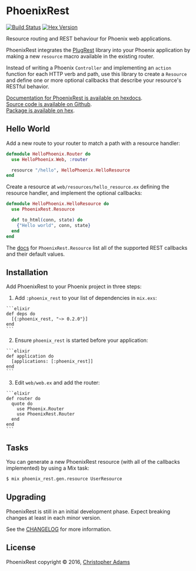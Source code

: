 # PhoenixRest

[![Build Status](https://travis-ci.org/christopheradams/phoenix_rest.svg?branch=master)](https://travis-ci.org/christopheradams/phoenix_rest)
[![Hex Version](https://img.shields.io/hexpm/v/phoenix_rest.svg)](https://hex.pm/packages/phoenix_rest)

Resource routing and REST behaviour for Phoenix web applications.

PhoenixRest integrates the
[PlugRest](https://github.com/christopheradams/plug_rest) library into
your Phoenix application by making a new `resource` macro available in
the existing router.

Instead of writing a Phoenix `Controller` and implementing an `action`
function for each HTTP verb and path, use this library to create a
`Resource` and define one or more optional callbacks that describe
your resource's RESTful behavior.

[Documentation for PhoenixRest is available on hexdocs](http://hexdocs.pm/phoenix_rest/).<br/>
[Source code is available on Github](https://github.com/christopheradams/phoenix_rest).<br/>
[Package is available on hex](https://hex.pm/packages/phoenix_rest).

## Hello World

Add a new route to your router to match a path with a resource
handler:

```elixir
defmodule HelloPhoenix.Router do
  use HelloPhoenix.Web, :router

  resource "/hello", HelloPhoenix.HelloResource
end
```

Create a resource at `web/resources/hello_resource.ex` defining the
resource handler, and implement the optional callbacks:

```elixir
defmodule HelloPhoenix.HelloResource do
  use PhoenixRest.Resource

  def to_html(conn, state) do
    {"Hello world", conn, state}
  end
end
```

The [docs](https://hexdocs.pm/phoenix_rest/PhoenixRest.Resource.html)
for `PhoenixRest.Resource` list all of the supported REST callbacks
and their default values.

## Installation

Add PhoenixRest to your Phoenix project in three steps:

  1. Add `:phoenix_rest` to your list of dependencies in `mix.exs`:

    ```elixir
    def deps do
      [{:phoenix_rest, "~> 0.2.0"}]
    end
    ```

  2. Ensure `phoenix_rest` is started before your application:

    ```elixir
    def application do
      [applications: [:phoenix_rest]]
    end
    ```

  3. Edit `web/web.ex` and add the router:

    ```elixir
    def router do
      quote do
        use Phoenix.Router
        use PhoenixRest.Router
      end
    end
    ```

## Tasks

You can generate a new PhoenixRest resource (with all of the callbacks
implemented) by using a Mix task:

```sh
$ mix phoenix_rest.gen.resource UserResource
```

## Upgrading

PhoenixRest is still in an initial development phase. Expect breaking
changes at least in each minor version.

See the [CHANGELOG](CHANGELOG.md) for more information.

## License

PhoenixRest copyright &copy; 2016, [Christopher Adams](https://github.com/christopheradams)
